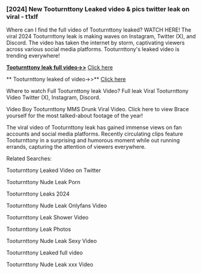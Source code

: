 ### [2024] New  Tooturnttony Leaked video & pics twitter leak on viral - t1xlf
Where can I find the full video of  Tooturnttony leaked? WATCH HERE! The viral 2024  Tooturnttony leak is making waves on Instagram, Twitter (X), and Discord. The video has taken the internet by storm, captivating viewers across various social media platforms.  Tooturnttony's leaked video is trending everywhere!


**[ Tooturnttony leak full video->>](http://wildbook.top/wildbook8git)** [Click here](http://wildbook.top/wildbook8git)

** Tooturnttony leaked of video->>** [Click here](http://wildbook.top/wildbook8git)


Where to watch Full  Tooturnttony leak Video? Full leak Viral  Tooturnttony Video Twitter (X), Instagram, Discord.

Video Boy  Tooturnttony MMS Drunk Viral Video. Click here to view Brace yourself for the most talked-about footage of the year!

The viral video of  Tooturnttony leak has gained immense views on fan accounts and social media platforms. Recently circulating clips feature  Tooturnttony in a surprising and humorous moment while out running errands, capturing the attention of viewers everywhere.


Related Searches:

 Tooturnttony Leaked Video on Twitter

 Tooturnttony Nude Leak Porn

 Tooturnttony Leaks 2024

 Tooturnttony Nude Leak Onlyfans Video

 Tooturnttony Leak Shower Video

 Tooturnttony Leak Photos

 Tooturnttony Nude Leak Sexy Video

 Tooturnttony Leaked full video

 Tooturnttony Nude Leak xxx Video

